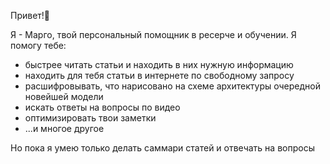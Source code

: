 Привет!👋

Я - Марго, твой персональный помощник в ресерче и обучении. Я помогу тебе:
 - быстрее читать статьи и находить в них нужную информацию
 - находить для тебя статьи в интернете по свободному запросу
 - расшифровывать, что нарисовано на схеме архитектуры очередной новейшей модели
 - искать ответы на вопросы по видео
 - оптимизировать твои заметки
 - ...и многое другое

Но пока я умею только делать саммари статей и отвечать на вопросы
